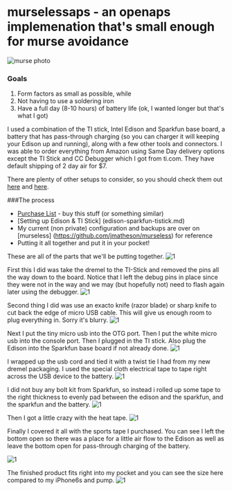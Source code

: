 # murselessaps - an openaps implemenation that's small enough for murse avoidance

![murse photo](http://ecx.images-amazon.com/images/I/41V0l2-6V8L.jpg)

### Goals
1. Form factors as small as possible, while
2. Not having to use a soldering iron
3. Have  a full day (8-10 hours) of battery life (ok, I wanted longer but that's what I got)

I used a combination of the TI stick, Intel Edison and Sparkfun base board, a battery that has pass-through charging (so you can charger it will keeping your Edison up and running), along with a few other tools and connectors. I was able to order everything from Amazon using Same Day delivery options except the TI Stick and CC Debugger which I got from ti.com. They have default shipping of 2 day air for $7.

There are plenty of other setups to consider, so you should check them out [here](https://github.com/oskarpearson/mmeowlink/wiki) and [here](https://github.com/openaps/docs).

###The process
* [Purchase List](http://amzn.com/w/10OD9UTHX6TTK) - buy this stuff (or something similar)
* [Setting up Edison & TI Stick] (edison-sparkfun-tistick.md)
* My current (non private) configuration and backups are over on [murseless] (https://github.com/jmatheson/murseless) for reference
* Putting it all together and put it in your pocket!

These are all of the parts that we'll be putting together.
![1](./images/IMG_4376.JPG)

First this I did was take the dremel to the TI-Stick and removed the pins all the way down to the board. Notice that I left the debug pins in place since they were not in the way and we may (but hopefully not) need to flash again later using the debugger.
![1](./images/IMG_4377.JPG)

Second thing I did was use an exacto knife (razor blade) or sharp knife to cut back the edge of micro USB cable. This will give us enough room to plug everything in. Sorry it's blurry.
![1](./images/IMG_4379.JPG)

Next I put the tiny micro usb into the OTG port.
Then I put the white micro usb into the console port.
Then I plugged in the TI stick.
Also plug the Edison into the Sparkfun base board if not already done.
![1](./images/IMG_4381.JPG)

I wrapped up the usb cord and tied it with a twist tie I had from my new dremel packaging. I used the special cloth electrical tape to tape right across the USB device to the battery.
![1](./images/IMG_4382.JPG)

I did not buy any bolt kit from Sparkfun, so instead i rolled up some tape to the right thickness to evenly pad between the edison and the sparkfun, and the sparkfun and the battery.
![1](./images/IMG_4384.JPG)

Then I got a little crazy with the heat tape.
![1](./images/IMG_4385.JPG)

Finally I covered it all with the sports tape I purchased. You can see I left the bottom open so there was a place for a little air flow to the Edison as well as leave the bottom open for pass-through charging of the battery.

![1](./images/IMG_4386.JPG)

The finished product fits right into my pocket and you can see the size here compared to my iPhone6s and pump.
![1](./images/IMG_4389.JPG)




